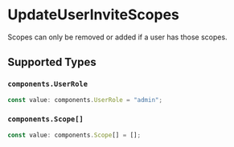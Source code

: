 # UpdateUserInviteScopes

Scopes can only be removed or added if a user has those scopes.


## Supported Types

### `components.UserRole`

```typescript
const value: components.UserRole = "admin";
```

### `components.Scope[]`

```typescript
const value: components.Scope[] = [];
```

